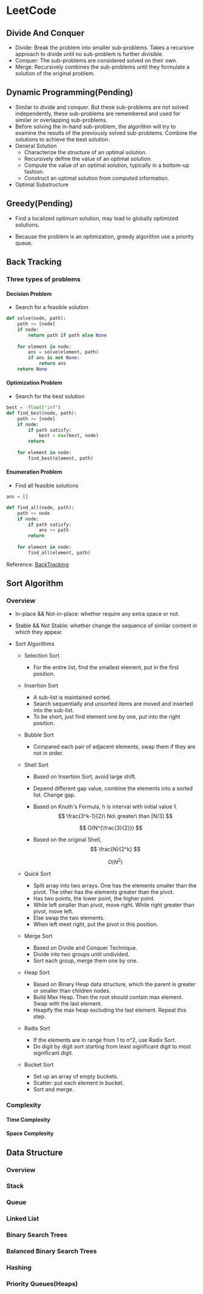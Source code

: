 # LeetCode

## Divide And Conquer

* Divide: Break the problem into smaller sub-problems. Takes a recursive approach to divide until no sub-problem is further divisible.
* Conquer: The sub-problems are considered solved on their own.
* Merge: Recursively combines the sub-problems until they formulate a solution of the original problem.

## Dynamic Programming(Pending)

* Similar to divide and conquer. But these sub-problems are not solved independently, these sub-problems are remembered and used for similar or overlapping sub-problems.
* Before solving the in-hand sub-problem, the algorithm will try to examine the results of the previously solved sub-problems. Combine the solutions to achieve the best solution.
* General Solution
  * Characterize the structure of an optimal solution.
  * Recursively define the value of an optimal solution.
  * Compute the value of an optimal solution, typically in a bottom-up fashion.
  * Construct an optimal solution from computed information.
* Optimal Substructure

## Greedy(Pending)

* Find a localized optimum solution, may lead to globally optimized solutions.

* Because the problem is an optimization, greedy algorithm use a priority queue.

## Back Tracking

### Three types of problems

#### Decision Problem

* Search for a feasible solution

```python
def solve(node, path):
    path += [node]
    if node:
        return path if path else None
    
    for element in node:
        ans = solve(element, path)
        if ans is not None:
            return ans
    return None
```

#### Optimization Problem

* Search for the best solution

```python
best = -float("inf")
def find_best(node, path):
    path += [node]
    if node:
        if path satisfy:
            best = max(best, node)
        return
    
    for element in node:
        find_best(element, path)
```

#### Enumeration Problem

* Find all feasible solutions

```python
ans = []

def find_all(node, path):
    path += node
    if node:
        if path satisfy:
            ans += path
        return
    
    for element in node:
        find_all(element, path)

```

Reference: [BackTracking](http://summerisgreen.com/blog/2017-07-07-2017-07-07-算法技巧-backtracking.html)

## Sort Algorithm

### Overview

* In-place && Not-in-place: whether require any extra space or not.
* Stable && Not Stable: whether change the sequence of similar content in which they appear.

* Sort Algorithms

  * Selection Sort 

    * For the entire list, find the smallest element, put in the first position.

  * Insertion Sort 

    * A sub-list is maintained sorted.
    * Search sequentially and unsorted items are moved and inserted into the sub-list.
    * To be short, just find element one by one, put into the right position.

  * Bubble Sort 

    * Compared each pair of adjacent elements, swap them if they are not in order.

  * Shell Sort 

    * Based on Insertion Sort, avoid large shift.

    * Depend different gap value, combine the elements into a sorted list. Change gap.

    * Based on Knuth's Formula, h is interval with initial value 1.
      $$
      \frac{3^k-1}{2}\  No\ greater\ than [N/3]
      $$

    $$
    O(N^{\frac{3}{2}})
    $$

    * Based on the original Shell, 
      $$
      \frac{N}{2^k}
      $$

      $$
      O(N^2)
      $$

  * Quick Sort 

    * Split array into two arrays. One has the elements smaller than the pivot. The other has the elements greater than the pivot.
    * Has two points, the lower point, the higher point.
    * While left smaller than pivot, move right. While right greater than pivot, move left.
    * Else swap the two elements.
    * When left meet right, put the pivot in this position.

  * Merge Sort 

    * Based on Divide and Conquer Technique.
    * Divide into two groups until undivided.
    * Sort each group, merge them one by one.

  * Heap Sort 

    * Based on Binary Heap data structure, which the parent is greater or smaller than children nodes.
    * Build Max Heap. Then the root should contain max element. Swap with the last element.
    * Heapify the max heap excluding the last element. Repeat this step.

  * Radix Sort 

    * If the elements are in range from 1 to n^2, use Radix Sort.
    * Do digit by digit sort starting from least significant digit to most significant digit.

  * Bucket Sort 

    * Set up an array of empty buckets.
    * Scatter: put each element in bucket.
    * Sort and merge.

### Complexity

#### Time Complexity



#### Space Complexity





## Data Structure

### Overview



### Stack 



### Queue



### Linked List



### Binary Search Trees



### Balanced Binary Search Trees



### Hashing 



### Priority Queues(Heaps)